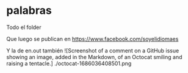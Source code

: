 # palabras
Todo el folder

Que luego se publican en https://www.facebook.com/soyelidiomaes 

Y la de en.out también
![Screenshot of a comment on a GitHub issue showing an image, added in the Markdown, of an Octocat smiling and raising a tentacle.]
./octocat-1686036408501.png
